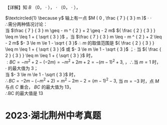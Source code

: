 【详解】知 $B$ （0， $\cdot$ ）， $\cdot$ （0， $\cdot$ ），

$\textcircled{1} \because y$ 轴上有一点 $M ( 0 , \frac { 7 } { 3 } m )$ $\cdot$ $\cdot$   
∴需分两种情况讨论：  
当 $\frac { 7 } { 3 } m \geq - m ^ { 2 } + 2 \geq - 2 m$ ${ \frac { 2 } { 3 } } \leq m \leq 1 + { \sqrt { 3 } }$ ，当 $\frac { 7 } { 3 } m \leq - m ^ { 2 } + 2 \leq - 2 m$ $- 3 \le m \le 1 - \sqrt { 3 }$ ∴ $m$ 的取值范围是 ${ \frac { 2 } { 3 } } \leq m \leq 1 + { \sqrt { 3 } }$ 或 $- 3 \le m \le 1 - \sqrt { 3 }$ ；$\cdot$ 当 ${ \frac { 2 } { 3 } } \leq m \leq 1 + { \sqrt { 3 } }$ 时，  
$: B C = - m ^ { 2 } + 2 - ( - 2 m ) = - m ^ { 2 } + 2 m + 2 = - ( m - 1 ) ^ { 2 } + 3 ,$ ，∴当 $m { = } 1$ 时， $\cdot$ 的最大值为 3；  
当 $- 3 \le m \le 1 - \sqrt { 3 }$ 时，  
$\therefore B C = - 2 m - ( - m ^ { 2 } + 2 ) = m ^ { 2 } - 2 m - 2 = ( m - 1 ) ^ { 2 } - 3 ,$ 当 $m { = } { - } 3$ 时，点 $M$ 与点 $C$ 重合， $B C$ 的最大值为 13，  
∴BC 的最大值是 13

# 2023·湖北荆州中考真题

